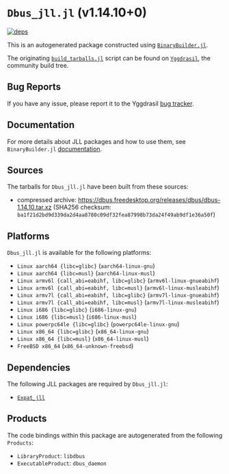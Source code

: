 # `Dbus_jll.jl` (v1.14.10+0)

[![deps](https://juliahub.com/docs/Dbus_jll/deps.svg)](https://juliahub.com/ui/Packages/General/Dbus_jll/)

This is an autogenerated package constructed using [`BinaryBuilder.jl`](https://github.com/JuliaPackaging/BinaryBuilder.jl).

The originating [`build_tarballs.jl`](https://github.com/JuliaPackaging/Yggdrasil/blob/59cca0e1f6a4ef283fb29d4326ce9cc9ffab2c64/D/Dbus/build_tarballs.jl) script can be found on [`Yggdrasil`](https://github.com/JuliaPackaging/Yggdrasil/), the community build tree.

## Bug Reports

If you have any issue, please report it to the Yggdrasil [bug tracker](https://github.com/JuliaPackaging/Yggdrasil/issues).

## Documentation

For more details about JLL packages and how to use them, see `BinaryBuilder.jl` [documentation](https://docs.binarybuilder.org/stable/jll/).

## Sources

The tarballs for `Dbus_jll.jl` have been built from these sources:

* compressed archive: https://dbus.freedesktop.org/releases/dbus/dbus-1.14.10.tar.xz (SHA256 checksum: `ba1f21d2bd9d339da2d4aa8780c09df32fea87998b73da24f49ab9df1e36a50f`)

## Platforms

`Dbus_jll.jl` is available for the following platforms:

* `Linux aarch64 {libc=glibc}` (`aarch64-linux-gnu`)
* `Linux aarch64 {libc=musl}` (`aarch64-linux-musl`)
* `Linux armv6l {call_abi=eabihf, libc=glibc}` (`armv6l-linux-gnueabihf`)
* `Linux armv6l {call_abi=eabihf, libc=musl}` (`armv6l-linux-musleabihf`)
* `Linux armv7l {call_abi=eabihf, libc=glibc}` (`armv7l-linux-gnueabihf`)
* `Linux armv7l {call_abi=eabihf, libc=musl}` (`armv7l-linux-musleabihf`)
* `Linux i686 {libc=glibc}` (`i686-linux-gnu`)
* `Linux i686 {libc=musl}` (`i686-linux-musl`)
* `Linux powerpc64le {libc=glibc}` (`powerpc64le-linux-gnu`)
* `Linux x86_64 {libc=glibc}` (`x86_64-linux-gnu`)
* `Linux x86_64 {libc=musl}` (`x86_64-linux-musl`)
* `FreeBSD x86_64` (`x86_64-unknown-freebsd`)

## Dependencies

The following JLL packages are required by `Dbus_jll.jl`:

* [`Expat_jll`](https://github.com/JuliaBinaryWrappers/Expat_jll.jl)

## Products

The code bindings within this package are autogenerated from the following `Products`:

* `LibraryProduct`: `libdbus`
* `ExecutableProduct`: `dbus_daemon`
